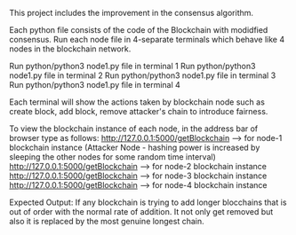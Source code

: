This project includes the improvement in the consensus algorithm.

Each python file consists of the code of the Blockchain with modidfied consensus.
Run each node file in 4-separate terminals which behave like 4 nodes in the blockchain network.

Run python/python3 node1.py file in terminal 1
Run python/python3 node1.py file in terminal 2
Run python/python3 node1.py file in terminal 3
Run python/python3 node1.py file in terminal 4

Each terminal will show the actions taken by blockchain node such as create block, add block, remove attacker's chain to introduce fairness.

To view the blockchain instance of each node, in the address bar of browser type as follows:
http://127.0.0.1:5000/getBlockchain  --> for node-1 blockchain instance (Attacker Node - hashing power is increased by sleeping the other nodes for some random time interval) 
http://127.0.0.1:5000/getBlockchain  --> for node-2 blockchain instance
http://127.0.0.1:5000/getBlockchain  --> for node-3 blockchain instance
http://127.0.0.1:5000/getBlockchain  --> for node-4 blockchain instance

Expected Output:
If any blockchain is trying to add longer blocchains that is out of order with the normal rate of addition. It not only get removed but also it is replaced by the
most genuine longest chain.

